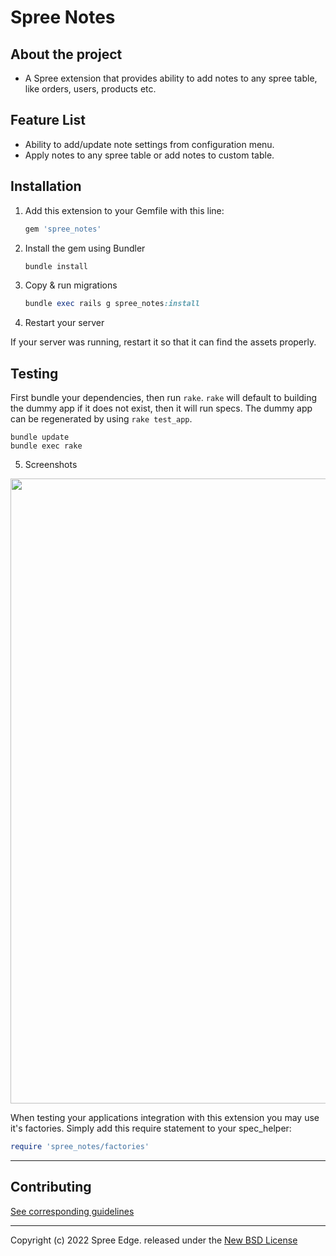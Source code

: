 <!-- markdownlint-disable MD032 MD033-->
<!-- Write your README.md file. Build something amazing! This README.md template can guide you to build your project documentation, but feel free to modify it as you wish 🥰 -->
# **Spree Notes**

## **About the project**

* A Spree extension that provides ability to add notes to any spree table, like orders, users, products etc.

## **Feature List**

* Ability to add/update note settings from configuration menu.
* Apply notes to any spree table or add notes to custom table.

## **Installation**

1. Add this extension to your Gemfile with this line:

    ```ruby
    gem 'spree_notes'
    ```

2. Install the gem using Bundler

    ```ruby
    bundle install
    ```

3. Copy & run migrations

    ```ruby
    bundle exec rails g spree_notes:install
    ```

4. Restart your server

  If your server was running, restart it so that it can find the assets properly.

## Testing

First bundle your dependencies, then run `rake`. `rake` will default to building the dummy app if it does not exist, then it will run specs. The dummy app can be regenerated by using `rake test_app`.

```shell
bundle update
bundle exec rake
```

5. Screenshots
 <img width="1000px" src="https://user-images.githubusercontent.com/103247739/162427217-936d1197-2fc0-47c7-b945-8909cbcf7615.png">

When testing your applications integration with this extension you may use it's factories.
Simply add this require statement to your spec_helper:

```ruby
require 'spree_notes/factories'
```
---

## Contributing

[See corresponding guidelines](https://github.com/bluebash-spree-contrib/spreenotes/blob/master/CONTRIBUTING.md)

---

Copyright (c) 2022 Spree Edge. released under the [New BSD License](https://github.com/bluebash-spree-contrib/spree_notes/blob/master/LICENSE)

